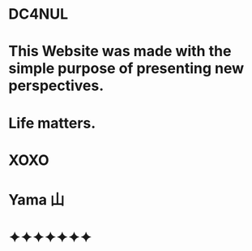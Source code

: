 # DC4NUL

# This Website was made with the simple purpose of presenting new perspectives.

# Life matters.
# XOXO
# Yama 山
# ✦✦✦✦✦✦✦

